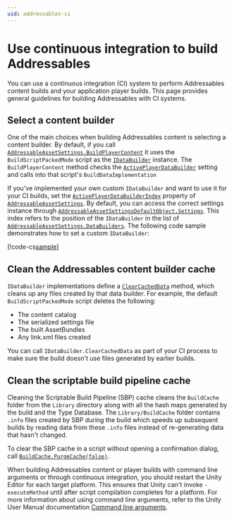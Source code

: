 ```yaml
---
uid: addressables-ci
---
```


# Use continuous integration to build Addressables

You can use a continuous integration (CI) system to perform Addressables content builds and your application player builds. This page provides general guidelines for building Addressables with CI systems.

## Select a content builder

One of the main choices when building Addressables content is selecting a content builder. By default, if you call [`AddressableAssetSettings.BuildPlayerContent`](xref:UnityEditor.AddressableAssets.Settings.AddressableAssetSettings.BuildPlayerContent) it uses the `BuildScriptPackedMode` script as the [`IDataBuilder`](xref:UnityEditor.AddressableAssets.Build.IDataBuilder) instance. The `BuildPlayerContent` method checks the [`ActivePlayerDataBuilder`](xref:UnityEditor.AddressableAssets.Settings.AddressableAssetSettings.ActivePlayerDataBuilder) setting and calls into that script's `BuildDataImplementation`

If you've implemented your own custom `IDataBuilder` and want to use it for your CI builds, set the [`ActivePlayerDataBuilderIndex`](xref:UnityEditor.AddressableAssets.Settings.AddressableAssetSettings.ActivePlayerDataBuilderIndex) property of [`AddressableAssetSettings`](xref:UnityEditor.AddressableAssets.Settings.AddressableAssetSettings). By default, you can access the correct settings instance through [`AddressableAssetSettingsDefaultObject.Settings`](xref:UnityEditor.AddressableAssets.AddressableAssetSettingsDefaultObject.Settings). This index refers to the position of the `IDataBuilder` in the list of [`AddressableAssetSettings.DataBuilders`](xref:UnityEditor.AddressableAssets.Settings.AddressableAssetSettings.DataBuilders). The following code sample demonstrates how to set a custom `IDataBuilder`:

[!code-cs[sample](../Tests/Editor/DocExampleCode/CustomDataBuilder.cs#doc_SetCustomBuilder)]

## Clean the Addressables content builder cache

`IDataBuilder` implementations define a [`ClearCachedData`](xref:UnityEditor.AddressableAssets.Build.IDataBuilder.ClearCachedData) method, which cleans up any files created by that data builder. For example, the default `BuildScriptPackedMode` script deletes the following:

- The content catalog
- The serialized settings file
- The built AssetBundles
- Any link.xml files created

You can call `IDataBuilder.ClearCachedData` as part of your CI process to make sure the build doesn't use files generated by earlier builds.

## Clean the scriptable build pipeline cache

Cleaning the Scriptable Build Pipeline (SBP) cache cleans the `BuildCache` folder from the `Library` directory along with all the hash maps generated by the build and the Type Database. The `Library/BuildCache` folder contains `.info` files created by SBP during the build which speeds up subsequent builds by reading data from these `.info` files instead of re-generating data that hasn't changed.

To clear the SBP cache in a script without opening a confirmation dialog, call [`BuildCache.PurgeCache(false)`](xref:UnityEditor.Build.Pipeline.Utilities.BuildCache.PurgeCache*).

When building Addressables content or player builds with command line arguments or through continuous integration, you should restart the Unity Editor for each target platform. This ensures that Unity can't invoke `-executeMethod` until after script compilation completes for a platform. For more information about using command line arguments, refer to the Unity User Manual documentation [Command line arguments](https://docs.unity3d.com/Manual/CommandLineArguments.html).
